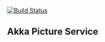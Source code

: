 [![Build Status](https://travis-ci.org/felixbr/akka-picture-service.svg?branch=master)](https://travis-ci.org/felixbr/akka-picture-service)
## Akka Picture Service
